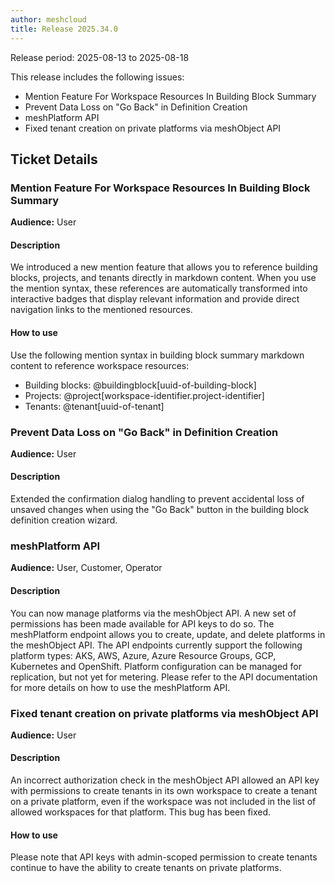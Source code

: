 ```yaml
---
author: meshcloud
title: Release 2025.34.0
---
```


Release period: 2025-08-13 to 2025-08-18

This release includes the following issues:
* Mention Feature For Workspace Resources In Building Block Summary
* Prevent Data Loss on "Go Back" in Definition Creation
* meshPlatform API
* Fixed tenant creation on private platforms via meshObject API
<!--truncate-->

## Ticket Details
### Mention Feature For Workspace Resources In Building Block Summary
**Audience:** User<br>

#### Description
We introduced a new mention feature that allows you to reference building blocks, projects, and tenants directly in 
markdown content. When you use the mention syntax, these references are automatically transformed into interactive 
badges that display relevant information and provide direct navigation links to the mentioned resources.

#### How to use
Use the following mention syntax in building block summary markdown content to reference workspace resources:

- Building blocks: @buildingblock[uuid-of-building-block]
- Projects: @project[workspace-identifier.project-identifier]  
- Tenants: @tenant[uuid-of-tenant]

### Prevent Data Loss on "Go Back" in Definition Creation
**Audience:** User<br>

#### Description
Extended the confirmation dialog handling to prevent accidental loss of unsaved changes when using the "Go Back" 
button in the building block definition creation wizard.

### meshPlatform API
**Audience:** User, Customer, Operator<br>

#### Description
You can now manage platforms via the meshObject API. A new set of permissions has been made available
for API keys to do so. The meshPlatform endpoint allows you to create, update, and delete platforms
in the meshObject API. The API endpoints currently support the following platform types:
AKS, AWS, Azure, Azure Resource Groups, GCP, Kubernetes and OpenShift.
Platform configuration can be managed for replication, but not yet for metering.
Please refer to the API documentation for more details on how to use the meshPlatform API.

### Fixed tenant creation on private platforms via meshObject API
**Audience:** User<br>

#### Description
An incorrect authorization check in the meshObject API allowed an API key with permissions to create 
tenants in its own workspace to create a tenant on a private platform, even if the workspace was not included
in the list of allowed workspaces for that platform. This bug has been fixed.

#### How to use
Please note that API keys with admin-scoped permission to create tenants continue to have the ability to create 
tenants on private platforms.


